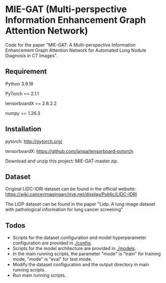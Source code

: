 # MIE-GAT (Multi-perspective Information Enhancement Graph Attention Network)
Code for the paper "MIE-GAT: A Multi-perspective Information Enhancement Graph Attention Network for Automated Lung Nodule Diagnosis in CT Images".
## Requirement
Python 3.9.18

PyTorch == 2.1.1

tensorboardX == 2.6.2.2

numpy == 1.26.3
## Installation
pytorch: http://pytorch.org/

tensorboardX: https://github.com/lanpa/tensorboard-pytorch

Download and unzip this project: MIE-GAT-master.zip.
## Dataset
Original LIDC-IDRI dataset can be found in the official website: https://wiki.cancerimagingarchive.net/display/Public/LIDC-IDRI

The LIDP dataset can be found in the paper "Lidp: A lung image dataset with pathological information for
lung cancer screening"
## Todos
* Scripts for the dataset configuration and model hyperparameter configuration are provided in [./config](https://github.com/ly706/MIE-GAT/tree/main/config).
* Scripts for the model architecture are provided in [./models](https://github.com/ly706/MIE-GAT/tree/main/models).
* In the main running scripts, the parameter "mode" is "train" for training mode, "mode" is "eval" for test mode.
* Modify the dataset configuration and the output directory in main running scripts.
* Run main running scripts.
